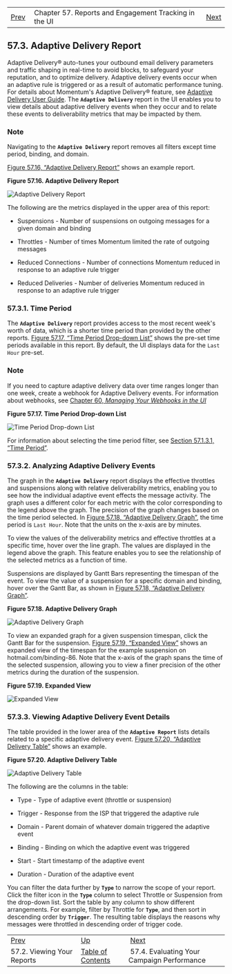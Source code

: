 |     |     |     |
| --- | --- | --- |
| [Prev](web-ui.reports.viewing.reports)  | Chapter 57. Reports and Engagement Tracking in the UI |  [Next](web-ui.reports.evaluating.campaign.performance) |

## 57.3. Adaptive Delivery Report

Adaptive Delivery® auto-tunes your outbound email delivery parameters and traffic shaping in real-time to avoid blocks, to safeguard your reputation, and to optimize delivery. Adaptive delivery events occur when an adaptive rule is triggered or as a result of automatic performance tuning. For details about Momentum's Adaptive Delivery® feature, see [Adaptive Delivery User Guide](https://support.messagesystems.com/docs/web-ad/index). The **`Adaptive Delivery`** report in the UI enables you to view details about adaptive delivery events when they occur and to relate these events to deliverability metrics that may be impacted by them.

### Note

Navigating to the **`Adaptive Delivery`** report removes all filters except time period, binding, and domain.

[Figure 57.16, “Adaptive Delivery Report”](web-ui.reports.adaptive.delivery#figure_adaptive_report "Figure 57.16. Adaptive Delivery Report") shows an example report.

<a name="figure_adaptive_report"></a>

**Figure 57.16. Adaptive Delivery Report**

![Adaptive Delivery Report](https://support.messagesystems.com/docs/web-momo4/images/adaptive_report.png)

The following are the metrics displayed in the upper area of this report:

*   Suspensions - Number of suspensions on outgoing messages for a given domain and binding

*   Throttles - Number of times Momentum limited the rate of outgoing messages

*   Reduced Connections - Number of connections Momentum reduced in response to an adaptive rule trigger

*   Reduced Deliveries - Number of deliveries Momentum reduced in response to an adaptive rule trigger

### 57.3.1. Time Period

The **`Adaptive Delivery`** report provides access to the most recent week's worth of data, which is a shorter time period than provided by the other reports. [Figure 57.17, “Time Period Drop-down List”](web-ui.reports.adaptive.delivery#figure_adaptive_time "Figure 57.17. Time Period Drop-down List") shows the pre-set time periods available in this report. By default, the UI displays data for the `Last Hour` pre-set.

### Note

If you need to capture adaptive delivery data over time ranges longer than one week, create a webhook for Adaptive Delivery events. For information about webhooks, see [Chapter 60, *Managing Your Webhooks in the UI*](web-ui.webhooks "Chapter 60. Managing Your Webhooks in the UI")

<a name="figure_adaptive_time"></a>

**Figure 57.17. Time Period Drop-down List**

![Time Period Drop-down List](https://support.messagesystems.com/docs/web-momo4/images/adaptive_time.png)

For information about selecting the time period filter, see [Section 57.1.3.1, “Time Period”](web-ui.reports#web-ui.reports.select.time "57.1.3.1. Time Period").

### 57.3.2. Analyzing Adaptive Delivery Events

The graph in the **`Adaptive Delivery`** report displays the effective throttles and suspensions along with relative deliverability metrics, enabling you to see how the individual adaptive event effects the message activity. The graph uses a different color for each metric with the color corresponding to the legend above the graph. The precision of the graph changes based on the time period selected. In [Figure 57.18, “Adaptive Delivery Graph”](web-ui.reports.adaptive.delivery#figure_suspension_detail "Figure 57.18. Adaptive Delivery Graph"), the time period is `Last Hour`. Note that the units on the x-axis are by minutes.

To view the values of the deliverability metrics and effective throttles at a specific time, hover over the line graph. The values are displayed in the legend above the graph. This feature enables you to see the relationship of the selected metrics as a function of time.

Suspensions are displayed by Gantt Bars representing the timespan of the event. To view the value of a suspension for a specific domain and binding, hover over the Gantt Bar, as shown in [Figure 57.18, “Adaptive Delivery Graph”](web-ui.reports.adaptive.delivery#figure_suspension_detail "Figure 57.18. Adaptive Delivery Graph").

<a name="figure_suspension_detail"></a>

**Figure 57.18. Adaptive Delivery Graph**

![Adaptive Delivery Graph](https://support.messagesystems.com/docs/web-momo4/images/suspension_detail.png)

To view an expanded graph for a given suspension timespan, click the Gantt Bar for the suspension. [Figure 57.19, “Expanded View”](web-ui.reports.adaptive.delivery#figure_suspension_detailed "Figure 57.19. Expanded View") shows an expanded view of the timespan for the example suspension on hotmail.com/binding-86\. Note that the x-axis of the graph spans the time of the selected suspension, allowing you to view a finer precision of the other metrics during the duration of the suspension.

<a name="figure_suspension_detailed"></a>

**Figure 57.19. Expanded View**

![Expanded View](https://support.messagesystems.com/docs/web-momo4/images/suspension_detailed.png)

### 57.3.3. Viewing Adaptive Delivery Event Details

The table provided in the lower area of the **`Adaptive Report`** lists details related to a specific adaptive delivery event. [Figure 57.20, “Adaptive Delivery Table”](web-ui.reports.adaptive.delivery#figure_adaptive_details "Figure 57.20. Adaptive Delivery Table") shows an example.

<a name="figure_adaptive_details"></a>

**Figure 57.20. Adaptive Delivery Table**

![Adaptive Delivery Table](https://support.messagesystems.com/docs/web-momo4/images/adaptive_details.png)

The following are the columns in the table:

*   Type - Type of adaptive event (throttle or suspension)

*   Trigger - Response from the ISP that triggered the adaptive rule

*   Domain - Parent domain of whatever domain triggered the adaptive event

*   Binding - Binding on which the adaptive event was triggered

*   Start - Start timestamp of the adaptive event

*   Duration - Duration of the adaptive event

You can filter the data further by **`Type`** to narrow the scope of your report. Click the filter icon in the **`Type`** column to select Throttle or Suspension from the drop-down list. Sort the table by any column to show different arrangements. For example, filter by Throttle for **`Type`**, and then sort in descending order by **`Trigger`**. The resulting table displays the reasons why messages were throttled in descending order of trigger code.

|     |     |     |
| --- | --- | --- |
| [Prev](web-ui.reports.viewing.reports)  | [Up](web-ui.reports) |  [Next](web-ui.reports.evaluating.campaign.performance) |
| 57.2. Viewing Your Reports  | [Table of Contents](index) |  57.4. Evaluating Your Campaign Performance |

